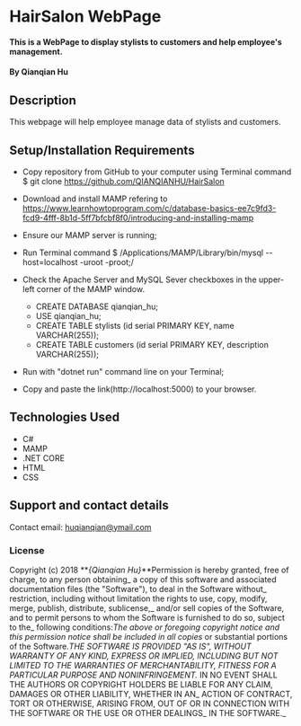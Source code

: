# HairSalon WebPage

#### This is a WebPage to display stylists to customers and help employee's management.

#### By Qianqian Hu

## Description

This webpage will help employee manage data of stylists and customers.

## Setup/Installation Requirements

* Copy repository from GitHub to your computer using Terminal command $ git clone https://github.com/QIANQIANHU/HairSalon
* Download and install MAMP refering to https://www.learnhowtoprogram.com/c/database-basics-ee7c9fd3-fcd9-4fff-8b1d-5ff7bfcbf8f0/introducing-and-installing-mamp
* Ensure our MAMP server is running;
* Run Terminal command $ /Applications/MAMP/Library/bin/mysql --host=localhost -uroot -proot;/
* Check the Apache Server and MySQL Sever checkboxes in the upper-left corner of the MAMP window.
    - CREATE DATABASE qianqian_hu;
    - USE qianqian_hu;
    - CREATE TABLE stylists (id serial PRIMARY KEY, name VARCHAR(255));
    - CREATE TABLE customers (id serial PRIMARY KEY, description VARCHAR(255));

* Run with "dotnet run" command line on your Terminal;
* Copy and paste the link(http://localhost:5000) to your browser.

## Technologies Used

* C#
* MAMP
* .NET CORE
* HTML
* CSS


## Support and contact details

Contact email: huqianqian@ymail.com

### License

Copyright (c) 2018 **_{Qianqian Hu}_**Permission is hereby granted, free of charge, to any person obtaining_
a copy of this software and associated documentation files (the "Software"), to deal in the Software without_
restriction, including without limitation the rights to use, copy, modify, merge, publish, distribute, sublicense,_
and/or sell copies of the Software, and to permit persons to whom the Software is furnished to do so, subject to the_
following conditions:_The above or foregoing copyright notice and this permission notice shall be included in all copies_
or substantial portions of the Software.__THE SOFTWARE IS PROVIDED "AS IS", WITHOUT WARRANTY OF ANY KIND, EXPRESS OR IMPLIED,_
INCLUDING BUT NOT LIMITED TO THE WARRANTIES OF MERCHANTABILITY, FITNESS FOR A PARTICULAR PURPOSE AND NONINFRINGEMENT._
IN NO EVENT SHALL THE AUTHORS OR COPYRIGHT HOLDERS BE LIABLE FOR ANY CLAIM, DAMAGES OR OTHER LIABILITY, WHETHER IN AN_
ACTION OF CONTRACT, TORT OR OTHERWISE, ARISING FROM, OUT OF OR IN CONNECTION WITH THE SOFTWARE OR THE USE OR OTHER DEALINGS_
IN THE SOFTWARE._
